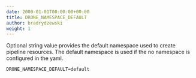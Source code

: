 ```yaml
---
date: 2000-01-01T00:00:00+00:00
title: DRONE_NAMESPACE_DEFAULT
author: bradrydzewski
weight: 1
---
```


Optional string value provides the default namespace used to create pipeline resources. The default namespace is used if the no namespace is configured in the yaml.

```
DRONE_NAMESPACE_DEFAULT=default
```
